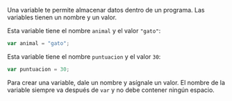 Una variable te permite almacenar datos dentro de un programa. Las variables tienen un nombre y un valor.

Esta variable tiene el nombre `animal` y el valor `"gato"`:

```javascript
var animal = "gato";
```

Esta variable tiene el nombre `puntuacion` y el valor `30`:

```javascript
var puntuacion = 30;
```

Para crear una variable, dale un nombre y asígnale un valor. El nombre de la variable siempre va después de `var` y no debe contener ningún espacio.